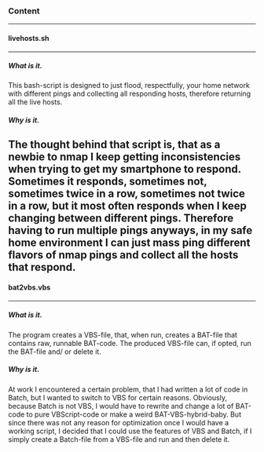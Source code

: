 ### Content
---
#### livehosts.sh
---
##### What is it.
This bash-script is designed to just flood, respectfully, your home network with different pings and collecting all responding hosts, therefore returning all the live hosts.
##### Why is it.
The thought behind that script is, that as a newbie to nmap I keep getting inconsistencies when trying to get my smartphone to respond. Sometimes it responds, sometimes not, sometimes twice in a row, sometimes not twice in a row, but it most often responds when I keep changing between different pings. Therefore having to run multiple pings anyways, in my safe home environment I can just mass ping different flavors of nmap pings and collect all the hosts that respond.
---
#### bat2vbs.vbs
---
##### What is it.
The program creates a VBS-file, that, when run, creates a BAT-file that contains raw, runnable BAT-code. The produced VBS-file can, if opted, run the BAT-file and/ or delete it.
##### Why is it.
At work I encountered a certain problem, that I had written a lot of code in Batch, but I wanted to switch to VBS for certain reasons. Obviously, because Batch is not VBS, I would have to rewrite and change a lot of BAT-code to pure VBScript-code or make a weird BAT-VBS-hybrid-baby. But since there was not any reason for optimization once I would have a working script, I decided that I could use the features of VBS and Batch, if I simply create a Batch-file from a VBS-file and run and then delete it.
